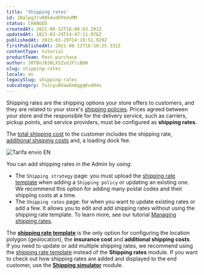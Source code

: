 ```yaml
---
title: 'Shipping rates'
id: 1Balpg3rv0854udEPedvMM
status: CHANGED
createdAt: 2021-08-12T16:00:03.291Z
updatedAt: 2023-03-29T14:47:11.976Z
publishedAt: 2023-03-29T14:19:51.929Z
firstPublishedAt: 2021-08-12T16:10:25.331Z
contentType: tutorial
productTeam: Post-purchase
author: 30TBnJ838LXSZvdJFlcB8H
slug: shipping-rates
locale: en
legacySlug: shipping-rates
subcategory: 7uJcyu0VawEm8ggqKu404u
---
```


Shipping rates are the shipping options your store offers to customers, and they are related to your store's [shipping policies](https://help.vtex.com/pt/tutorial/politica-de-envio--tutorials_140). Prices agreed between your store and the responsible for the delivery service, such as carriers, pickup points, and service providers, must be configured as **shipping rates.**

<div class="alert alert-warning">
The <a href="https://help.vtex.com/en/tutorial/total-shipping-cost--5bwhIO108VA5Y2YOpef9lV">total shipping cost</a> to the customer includes the shipping rate, <a href="https://help.vtex.com/en/tutorial/additional-shipping-costs--2vqGwMn0LabkOHY6zSHYNV">additional shipping costs</a> and, a loading dock fee.
</div>

![Tarifa envio EN](//images.ctfassets.net/alneenqid6w5/21DY5nCwLfuquTatiw2Q3e/8aa8e3fcbe570f3862e3e31b3a7db0eb/Tarifa_envio_EN.svg)

You can add shipping rates in the Admin by using:

* The `Shipping strategy` page: you must upload the [shipping rate template](https://help.vtex.com/en/tutorial/shipping-rate-template--tutorials_127) when adding a `Shipping policy` or updating an existing one. We recommend this option for adding many postal codes and their shipping costs at a time. 
* The `Shipping rates` page: for when you want to update existing rates or add a few. It allows you to edit and add shipping rates without using the shipping rate template. To learn more, see our tutorial [Managing shipping rates](https://help.vtex.com/en/tutorial/managing-shipping-rates--tutorials_141).

<div class="alert alert-warning">
The <b><a href="https://help.vtex.com/en/tutorial/shipping-rate-template--tutorials_127">shipping rate template</b></a> is the only option for configuring the location polygon (geolocation), the <b>insurance cost</b> and <b>additional shipping costs</b>. 
</div>

<div class="alert alert-info">
If you need to update or add multiple shipping rates, we recommend using the <a href="https://help.vtex.com/en/tutorial/shipping-rate-template--tutorials_127">shipping rate template</a> instead of the <b>Shipping rates</b> module. If you want to check out how shipping rates are added and displayed to the end customer, use the <b><a href="https://help.vtex.com/en/tutorial/shipping-simulation--tutorials_144">Shipping simulator</b></a> module.
</div>

